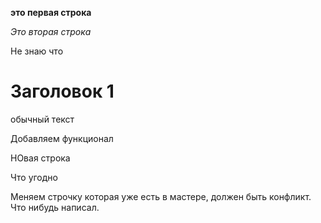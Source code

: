 **это первая строка**

*Это вторая строка*

Не знаю что

# Заголовок 1

обычный текст

Добавляем функционал

НОвая строка

Что угодно

Меняем строчку которая уже есть в мастере, должен быть конфликт. Что нибудь написал.

